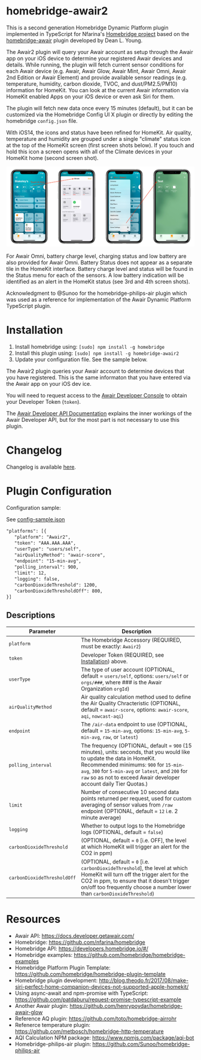 # homebridge-awair2
This is a second generation Homebridge Dynamic Platform plugin implemented in TypeScript for Nfarina's [Homebridge project](https://github.com/nfarina/homebridge) based on the [homebridge-awair](https://github.com/deanlyoung/homebridge-awair#readme) plugin developed by Dean L. Young.

The Awair2 plugin will query your Awair account as setup through the Awair app on your iOS device to determine your registered Awair devices and details. While running, the plugin will fetch current sensor conditions for each Awair device (e.g. Awair, Awair Glow, Awair Mint, Awair Omni, Awair 2nd Edition or Awair Element) and provide available sensor readings (e.g. temperature, humidity, carbon dioxide, TVOC, and dust/PM2.5/PM10) information for HomeKit. You can look at the current Awair information via HomeKit enabled Apps on your iOS device or even ask Siri for them.

The plugin will fetch new data once every 15 minutes (default), but it can be customized via the Homebridge Config UI X plugin or directly by editing the homebridge `config.json` file.

With iOS14, the icons and status have been refined for HomeKit. Air quality, temperature and humidity are grouped under a single "climate" status icon at the top of the HomeKit screen (first screen shots below). If you touch and hold this icon a screen opens with all of the Climate devices in your HomeKit home (second screen shot).

![Status](screenshots/image.jpeg)

For Awair Omni, battery charge level, charging status and low battery are also provided for Awair Omni. Battery Status does not appear as a separate tile in the HomeKit interface. Battery charge level and status will be found in the Status menu for each of the sensors. A low battery indication will be identified as an alert in the HomeKit status (see 3rd and 4th screen shots).


Acknowledgment to @Sunoo for the homebridge-philips-air plugin which was used as a reference for implementation of the Awair Dynamic Platform TypeScript plugin.

# Installation

1. Install homebridge using: `[sudo] npm install -g homebridge`
2. Install this plugin using: `[sudo] npm install -g homebridge-awair2`
3. Update your configuration file. See the sample below.

The Awair2 plugin queries your Awair account to determine devices that you have registered. This is the same informaton that you have entered via the Awair app on your iOS dev ice.

You will need to request access to the [Awair Developer Console](https://developer.getawair.com) to obtain your Developer Token (`token`).

The [Awair Developer API Documentation](https://docs.developer.getawair.com) explains the inner workings of the Awair Developer API, but for the most part is not necessary to use this plugin.

# Changelog

Changelog is available [here](https://github.com/DMBlakeley/homebridge-awair2/blob/master/CHANGELOG.md).

# Plugin Configuration

Configuration sample:

See [config-sample.json](https://github.com/DMBlakeley/homebridge-awair2/blob/master/config-sample.json)

```
"platforms": [{
   "platform": "Awair2",
   "token": "AAA.AAA.AAA",
   "userType": "users/self",
   "airQualityMethod": "awair-score",
   "endpoint": "15-min-avg",
   "polling_interval": 900,
   "limit": 12,
   "logging": false,
   "carbonDioxideThreshold": 1200,
   "carbonDioxideThresholdOff": 800,
}]
```

## Descriptions

Parameter | Description
------------ | -------------
`platform` | The Homebridge Accessory (REQUIRED, must be exactly: `Awair2`)
`token` | Developer Token (REQUIRED, see [Installation](#installation)) above.
`userType` | The type of user account (OPTIONAL, default = `users/self`, options: `users/self` or `orgs/###`, where ### is the Awair Organization `orgId`)
`airQualityMethod` | Air quality calculation method used to define the Air Quality Chracteristic (OPTIONAL, default = `awair-score`, options: `awair-score`, `aqi`, `nowcast-aqi`)
`endpoint` | The `/air-data` endpoint to use (OPTIONAL, default = `15-min-avg`, options: `15-min-avg`, `5-min-avg`, `raw`, or `latest`)
`polling_interval` | The frequency (OPTIONAL, default = `900` (15 minutes), units: seconds, that you would like to update the data in HomeKit. Recommended minimums: `900` for `15-min-avg`, `300` for `5-min-avg` or `latest`, and `200` for `raw` so as not to exceed Awair developer account daily Tier Quotas.)
`limit` | Number of consecutive 10 second data points returned per request, used for custom averaging of sensor values from `/raw` endpoint (OPTIONAL, default = `12` i.e. 2 minute average)
`logging` | Whether to output logs to the Homebridge logs (OPTIONAL, default = `false`)
`carbonDioxideThreshold` | (OPTIONAL, default = `0` [i.e. OFF], the level at which HomeKit will trigger an alert for the CO2 in ppm)
`carbonDioxideThresholdOff` | (OPTIONAL, default = `0` [i.e. `carbonDioxideThreshold`], the level at which HomeKit will turn off the trigger alert for the CO2 in ppm, to ensure that it doesn't trigger on/off too frequently choose a number lower than `carbonDioxideThreshold`)


# Resources

- Awair API: https://docs.developer.getawair.com/
- Homebridge: https://github.com/nfarina/homebridge
- Homebridge API: https://developers.homebridge.io/#/
- Homebridge examples: https://github.com/homebridge/homebridge-examples
- Homebridge Platform Plugin Template: https://github.com/homebridge/homebridge-plugin-template
- Homebridge plugin development: http://blog.theodo.fr/2017/08/make-siri-perfect-home-companion-devices-not-supported-apple-homekit/
- Using async-await and npm-promise with TypeScript: https://github.com/patdaburu/request-promise-typescript-example
- Another Awair plugin: https://github.com/henrypoydar/homebridge-awair-glow
- Reference AQ plugin: https://github.com/toto/homebridge-airrohr
- Refenerce temperature plugin: https://github.com/metbosch/homebridge-http-temperature
- AQI Calculation NPM package: https://www.npmjs.com/package/aqi-bot
- Homebridge-philips-air plugin: https://github.com/Sunoo/homebridge-philips-air
